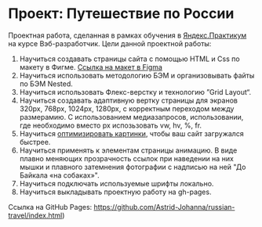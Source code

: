 # Проект: Путешествие по России
Проектная работа, сделанная в рамках обучения в [Яндекс.Практикум](https://practicum.yandex.ru) на курсе Вэб-разработчик.
  Цели данной проектной работы:
  1. Научиться создавать страницы сайта с помощью HTML и Css по макету в Фигме. [Ссылка на макет в Figma](https://www.figma.com/file/5S2WSbEFL6awjVWJ0NWL8Q/Sprint-3_-Russia-_-desktop-mobile?node-id=28503%3A0)
  2. Научиться использовать методологию БЭМ и организовывать файты по БЭМ Nested. 
  3. Научиться использовать Флекс-верстку и технологию ”Grid Layout“.
  4. Научиться создавать адаптивную вертку страницы для экранов 320px, 768px, 1024px, 1280px, c корректным переходом между размерамию. С использованием медиазапросов, использовании, где необходимо вместо px испозьзовать vw, hv, %, fr.   
  5. Научиться [оптимизировать картинки](https://tinypng.com/), чтобы ваш сайт загружался быстрее. 
  6. Научиться применять к элементам страницы анимацию. В виде плавно меняющих прозрачность ссылок при наведении на них мышки и плавного затемнения фотографии с надписью на ней "До Байкала «на собаках»".
  7. Научиться подключать используемые шрифты локально.
  8. Научиться выкладывать проектную работу на gh-pages.

Ссылка на GitHub Pages: https://github.com/Astrid-Johanna/russian-travel/index.html)




